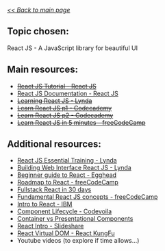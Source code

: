 _[<< Back to main page](https://maggievu.github.io/learning-reactjs/)_

## Topic chosen:
React JS - A JavaScript library for beautiful UI

## Main resources:
- ~~[React JS Tutorial - React JS](https://reactjs.org/tutorial/tutorial.html)~~
- [React JS Documentation - React JS](https://reactjs.org/docs/hello-world.html)
- ~~[Learning React JS - Lynda](https://www.lynda.com/React-js-tutorials/Learning-React-js/645064-2.html?org=langara.ca)~~
- ~~[Learn React JS p1 - Codecademy](https://www.codecademy.com/learn/react-101)~~
- ~~[Learn React JS p2 - Codecademy](https://www.codecademy.com/courses/react-102)~~
- ~~[Learn React JS in 5 minutes - freeCodeCamp](https://medium.freecodecamp.org/learn-react-js-in-5-minutes-526472d292f4)~~

## Additional resources:
- [React JS Essential Training - Lynda](https://www.lynda.com/React-js-tutorials/React-js-Essential-Training/496905-2.html?org=langara.ca)
- [Building Web Interface React JS - Lynda](https://www.lynda.com/React-js-tutorials/Building-Web-Interface-React-js/495271-2.html?org=langara.ca)
- [Beginner guide to React - Egghead](https://egghead.io/courses/the-beginner-s-guide-to-react)
- [Roadmap to React - freeCodeCamp](https://medium.freecodecamp.org/learning-react-roadmap-from-scratch-to-advanced-bff7735531b6)
- [Fullstack React in 30 days](https://www.fullstackreact.com/30-days-of-react/day-5)
- [Fundamental React JS concepts - freeCodeCamp](https://medium.freecodecamp.org/all-the-fundamental-react-js-concepts-jammed-into-this-single-medium-article-c83f9b53eac2)
- [Intro to React - IBM](https://www.ibm.com/developerworks/library/wa-react-intro/index.html)
- [Component Lifecycle - Codevoila](https://www.codevoila.com/post/57/reactjs-tutorial-react-component-lifecycle)
- [Container vs Presentational Components](https://medium.com/@learnreact/container-components-c0e67432e005)
- [React Intro - Slideshare](https://www.slideshare.net/EdurekaIN/react-components-lifecycle-react-tutorial-for-beginners-reactjs-training-edureka)
- [React Virtual DOM - React KungFu](http://reactkungfu.com/2015/10/the-difference-between-virtual-dom-and-dom/)
- Youtube videos (to explore if time allows...)
